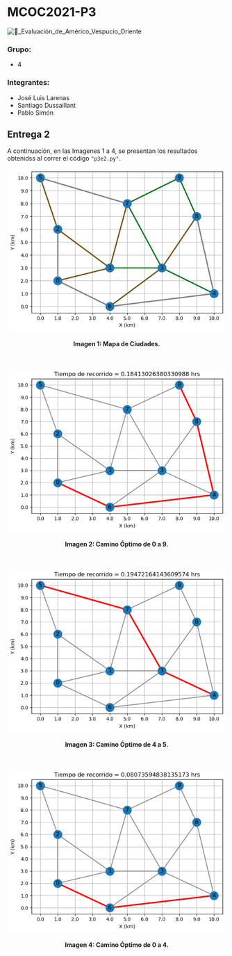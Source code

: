 # MCOC2021-P3

 ![🚙_Evaluación_de_Américo_Vespucio_Oriente](https://user-images.githubusercontent.com/88337732/140409349-f666b07a-462f-4a1c-8f28-d169b6601609.png)
 
### Grupo: 
- 4
### Integrantes:
- José Luis Larenas
- Santiago Dussaillant
- Pablo Simón

## Entrega 2

A continuación, en las Imagenes 1 a 4, se presentan los resultados obtenidss al correr el código ```"p3e2.py"```.

 <p align="center">
  <img src="https://github.com/JoseLarenas/MCOC2021-P3-Grupo04/blob/main/Imagenes%20Entrega%202/fig1.png">
  <br><br>
  <b>Imagen 1: Mapa de Ciudades.</b><br>
  <br><br>
 </p>
 
  <p align="center">
  <img src="https://github.com/JoseLarenas/MCOC2021-P3-Grupo04/blob/main/Imagenes%20Entrega%202/fig2.png">
  <br><br>
  <b>Imagen 2: Camino Óptimo de 0 a 9.</b><br>
  <br><br>
 </p>
 
  <p align="center">
  <img src="https://github.com/JoseLarenas/MCOC2021-P3-Grupo04/blob/main/Imagenes%20Entrega%202/fig3.png">
  <br><br>
  <b>Imagen 3: Camino Óptimo de 4 a 5.</b><br>
  <br><br>
 </p>
 
  <p align="center">
  <img src="https://github.com/JoseLarenas/MCOC2021-P3-Grupo04/blob/main/Imagenes%20Entrega%202/fig4.png">
  <br><br>
  <b>Imagen 4: Camino Óptimo de 0 a 4.</b><br>
  <br><br>
 </p>
